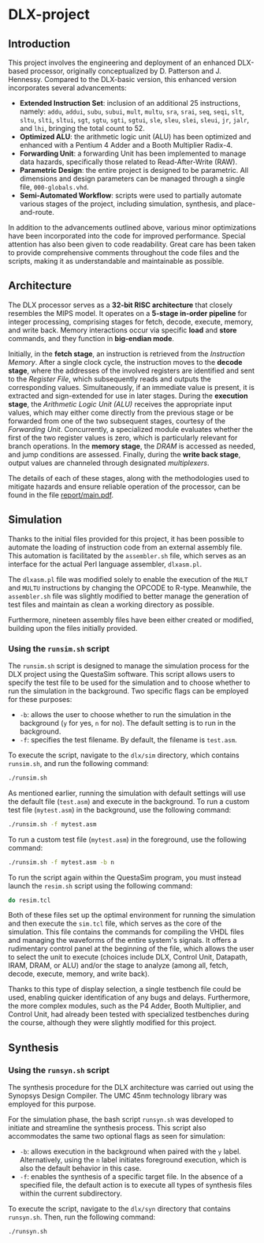 # DLX-project

## Introduction

This project involves the engineering and deployment of an enhanced DLX-based processor, originally conceptualized by D. Patterson and J. Hennessy. Compared to the DLX-basic version, this enhanced version incorporates several advancements:

- **Extended Instruction Set**: inclusion of an additional 25 instructions, namely: `addu`, `addui`, `subu`, `subui`, `mult`, `multu`, `sra`, `srai`, `seq`, `seqi`, `slt`, `sltu`, `slti`, `sltui`, `sgt`, `sgtu`, `sgti`, `sgtui`, `sle`, `sleu`, `slei`, `sleui`, `jr`, `jalr`, and `lhi`, bringing the total count to 52.
- **Optimized ALU**: the arithmetic logic unit (ALU) has been optimized and enhanced with a Pentium 4 Adder and a Booth Multiplier Radix-4.
- **Forwarding Unit**: a forwarding Unit has been implemented to manage data hazards, specifically those related to Read-After-Write (RAW).
- **Parametric Design**: the entire project is designed to be parametric. All dimensions and design parameters can be managed through a single file, `000-globals.vhd`.
- **Semi-Automated Workflow**: scripts were used to partially automate various stages of the project, including simulation, synthesis, and place-and-route.

In addition to the advancements outlined above, various minor optimizations have been incorporated into the code for improved performance. Special attention has also been given to code readability. Great care has been taken to provide comprehensive comments throughout the code files and the scripts, making it as understandable and maintainable as possible.

## Architecture
The DLX processor serves as a **32-bit RISC architecture** that closely resembles the MIPS model. It operates on a **5-stage in-order pipeline** for integer processing, comprising stages for fetch, decode, execute, memory, and write back. Memory interactions occur via specific **load** and **store** commands, and they function in **big-endian mode**.

Initially, in the **fetch stage**, an instruction is retrieved from the _Instruction Memory_. After a single clock cycle, the instruction moves to the **decode stage**, where the addresses of the involved registers are identified and sent to the _Register File_, which subsequently reads and outputs the corresponding values. Simultaneously, if an immediate value is present, it is extracted and sign-extended for use in later stages. During the **execution stage**, the _Arithmetic Logic Unit (ALU)_ receives the appropriate input values, which may either come directly from the previous stage or be forwarded from one of the two subsequent stages, courtesy of the _Forwarding Unit_. Concurrently, a specialized module evaluates whether the first of the two register values is zero, which is particularly relevant for branch operations. In the **memory stage**, the _DRAM_ is accessed as needed, and jump conditions are assessed. Finally, during the **write back stage**, output values are channeled through designated _multiplexers_.

The details of each of these stages, along with the methodologies used to mitigate hazards and ensure reliable operation of the processor, can be found in the file [report/main.pdf](report/main.pdf).

## Simulation

Thanks to the initial files provided for this project, it has been possible to automate the loading of instruction code from an external assembly file. This automation is facilitated by the `assembler.sh` file, which serves as an interface for the actual Perl language assembler, `dlxasm.pl`.

The `dlxasm.pl` file was modified solely to enable the execution of the `MULT` and `MULTU` instructions by changing the OPCODE to R-type. Meanwhile, the `assembler.sh` file was slightly modified to better manage the generation of test files and maintain as clean a working directory as possible.

Furthermore, nineteen assembly files have been either created or modified, building upon the files initially provided.

### Using the `runsim.sh` script

The `runsim.sh` script is designed to manage the simulation process for the DLX project using the QuestaSim software. This script allows users to specify the test file to be used for the simulation and to choose whether to run the simulation in the background. Two specific flags can be employed for these purposes:

- `-b`: allows the user to choose whether to run the simulation in the background (`y` for yes, `n` for no). The default setting is to run in the background.
- `-f`: specifies the test filename. By default, the filename is `test.asm`.

To execute the script, navigate to the `dlx/sim` directory, which contains `runsim.sh`, and run the following command:

```bash
./runsim.sh
```

As mentioned earlier, running the simulation with default settings will use the default file (`test.asm`) and execute in the background. To run a custom test file (`mytest.asm`) in the background, use the following command:

```bash
./runsim.sh -f mytest.asm
```

To run a custom test file (`mytest.asm`) in the foreground, use the following command:

```bash
./runsim.sh -f mytest.asm -b n
```

To run the script again within the QuestaSim program, you must instead launch the `resim.sh` script using the following command:

```bash
do resim.tcl
```

Both of these files set up the optimal environment for running the simulation and then execute the `sim.tcl` file, which serves as the core of the simulation. This file contains the commands for compiling the VHDL files and managing the waveforms of the entire system's signals. It offers a rudimentary control panel at the beginning of the file, which allows the user to select the unit to execute (choices include DLX, Control Unit, Datapath, IRAM, DRAM, or ALU) and/or the stage to analyze (among all, fetch, decode, execute, memory, and write back).

Thanks to this type of display selection, a single testbench file could be used, enabling quicker identification of any bugs and delays. Furthermore, the more complex modules, such as the P4 Adder, Booth Multiplier, and Control Unit, had already been tested with specialized testbenches during the course, although they were slightly modified for this project.


## Synthesis

### Using the `runsyn.sh` script

The synthesis procedure for the DLX architecture was carried out using the Synopsys Design Compiler. The UMC 45nm technology library was employed for this purpose.

For the simulation phase, the bash script `runsyn.sh` was developed to initiate and streamline the synthesis process. This script also accommodates the same two optional flags as seen for simulation:

- `-b`: allows execution in the background when paired with the `y` label. Alternatively, using the `n` label initiates foreground execution, which is also the default behavior in this case.
- `-f`: enables the synthesis of a specific target file. In the absence of a specified file, the default action is to execute all types of synthesis files within the current subdirectory.

To execute the script, navigate to the `dlx/syn` directory that contains `runsyn.sh`. Then, run the following command:

```bash
./runsyn.sh
```
